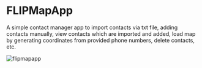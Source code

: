# FLIPMapApp

A simple contact manager app to import contacts via txt file, adding contacts manually, 
view contacts which are imported and added, load map by generating coordinates from provided phone numbers,
delete contacts, etc.

![flipmapapp](https://cloud.githubusercontent.com/assets/20138576/21797014/8cbcdc74-d732-11e6-9190-ce5d7196353a.jpg)
